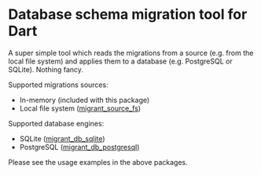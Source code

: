 # Database schema migration tool for Dart

A super simple tool which reads the migrations from a source (e.g. from the local file system)
and applies them to a database (e.g. PostgreSQL or SQLite). Nothing fancy.

Supported migrations sources:
- In-memory (included with this package)
- Local file system ([migrant_source_fs](https://pub.dev/packages/migrant_source_fs))

Supported database engines:
- SQLite ([migrant_db_sqlite](https://pub.dev/packages/migrant_db_sqlite))
- PostgreSQL ([migrant_db_postgresql](https://pub.dev/packages/migrant_db_postgresql))

Please see the usage examples in the above packages.
